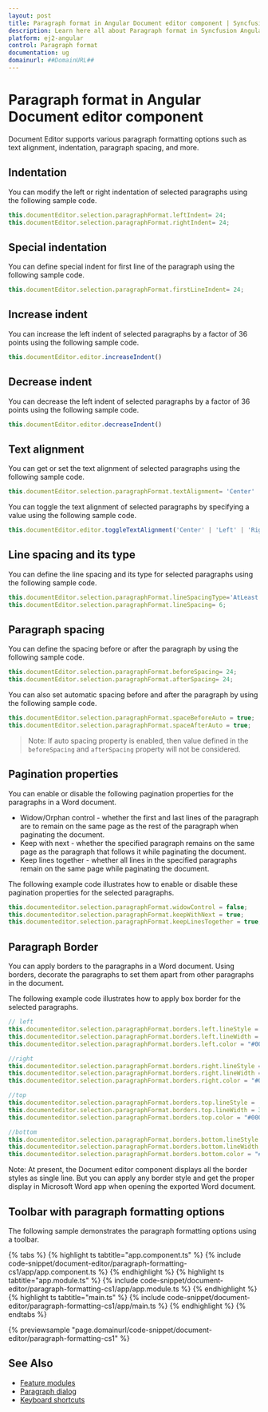 ```yaml
---
layout: post
title: Paragraph format in Angular Document editor component | Syncfusion
description: Learn here all about Paragraph format in Syncfusion Angular Document editor component of Syncfusion Essential JS 2 and more.
platform: ej2-angular
control: Paragraph format 
documentation: ug
domainurl: ##DomainURL##
---
```


# Paragraph format in Angular Document editor component

Document Editor supports various paragraph formatting options such as text alignment, indentation, paragraph spacing, and more.

## Indentation

You can modify the left or right indentation of selected paragraphs using the following sample code.

```typescript
this.documentEditor.selection.paragraphFormat.leftIndent= 24;
this.documentEditor.selection.paragraphFormat.rightIndent= 24;
```

## Special indentation

You can define special indent for first line of the paragraph using the following sample code.

```typescript
this.documentEditor.selection.paragraphFormat.firstLineIndent= 24;
```

## Increase indent

You can increase the left indent of selected paragraphs by a factor of 36 points using the following sample code.

```typescript
this.documentEditor.editor.increaseIndent()
```

## Decrease indent

You can decrease the left indent of selected paragraphs by a factor of 36 points using the following sample code.

```typescript
this.documentEditor.editor.decreaseIndent()
```

## Text alignment

You can get or set the text alignment of selected paragraphs using the following sample code.

```typescript
this.documentEditor.selection.paragraphFormat.textAlignment= 'Center' | 'Left' | 'Right' | 'Justify';
```

You can toggle the text alignment of selected paragraphs by specifying a value using the following sample code.

```typescript
this.documentEditor.editor.toggleTextAlignment('Center' | 'Left' | 'Right' | 'Justify');
```

## Line spacing and its type

You can define the line spacing and its type for selected paragraphs using the following sample code.

```typescript
this.documentEditor.selection.paragraphFormat.lineSpacingType='AtLeast';
this.documentEditor.selection.paragraphFormat.lineSpacing= 6;
```

## Paragraph spacing

You can define the spacing before or after the paragraph by using the following sample code.

```typescript
this.documentEditor.selection.paragraphFormat.beforeSpacing= 24;
this.documentEditor.selection.paragraphFormat.afterSpacing= 24;
```

You can also set automatic spacing before and after the paragraph by using the following sample code.

```typescript
this.documentEditor.selection.paragraphFormat.spaceBeforeAuto = true;
this.documentEditor.selection.paragraphFormat.spaceAfterAuto = true;
```

>Note: If auto spacing property is enabled, then value defined in the `beforeSpacing` and `afterSpacing` property will not be considered.

## Pagination properties

You can enable or disable the following pagination properties for the paragraphs in a Word document.

* Widow/Orphan control - whether the first and last lines of the paragraph are to remain on the same page as the rest of the paragraph when paginating the document.
* Keep with next - whether the specified paragraph remains on the same page as the paragraph that follows it while paginating the document.
* Keep lines together - whether all lines in the specified paragraphs remain on the same page while paginating the document.

The following example code illustrates how to enable or disable these pagination properties for the selected paragraphs.

```typescript
this.documenteditor.selection.paragraphFormat.widowControl = false;
this.documenteditor.selection.paragraphFormat.keepWithNext = true;
this.documenteditor.selection.paragraphFormat.keepLinesTogether = true;
```

## Paragraph Border

You can apply borders to the paragraphs in a Word document. Using borders, decorate the paragraphs to set them apart from other paragraphs in the document.

The following example code illustrates how to apply box border for the selected paragraphs.

```typescript
// left
this.documenteditor.selection.paragraphFormat.borders.left.lineStyle = 'Single';
this.documenteditor.selection.paragraphFormat.borders.left.lineWidth = 3;
this.documenteditor.selection.paragraphFormat.borders.left.color = "#000000";

//right
this.documenteditor.selection.paragraphFormat.borders.right.lineStyle = 'Single';
this.documenteditor.selection.paragraphFormat.borders.right.lineWidth = 3;
this.documenteditor.selection.paragraphFormat.borders.right.color = "#000000";

//top
this.documenteditor.selection.paragraphFormat.borders.top.lineStyle = 'Single';
this.documenteditor.selection.paragraphFormat.borders.top.lineWidth = 3;
this.documenteditor.selection.paragraphFormat.borders.top.color = "#000000";

//bottom
this.documenteditor.selection.paragraphFormat.borders.bottom.lineStyle = 'Single';
this.documenteditor.selection.paragraphFormat.borders.bottom.lineWidth = 3;
this.documenteditor.selection.paragraphFormat.borders.bottom.color = "#000000";

```

Note: At present, the Document editor component displays all the border styles as single line. But you can apply any border style and get the proper display in Microsoft Word app when opening the exported Word document.

## Toolbar with paragraph formatting options

The following sample demonstrates the paragraph formatting options using a toolbar.

{% tabs %}
{% highlight ts tabtitle="app.component.ts" %}
{% include code-snippet/document-editor/paragraph-formatting-cs1/app/app.component.ts %}
{% endhighlight %}
{% highlight ts tabtitle="app.module.ts" %}
{% include code-snippet/document-editor/paragraph-formatting-cs1/app/app.module.ts %}
{% endhighlight %}
{% highlight ts tabtitle="main.ts" %}
{% include code-snippet/document-editor/paragraph-formatting-cs1/app/main.ts %}
{% endhighlight %}
{% endtabs %}
  
{% previewsample "page.domainurl/code-snippet/document-editor/paragraph-formatting-cs1" %}

## See Also

* [Feature modules](../document-editor/feature-module/)
* [Paragraph dialog](../document-editor/dialog#paragraph-dialog)
* [Keyboard shortcuts](../document-editor/keyboard-shortcut#paragraph-formatting)